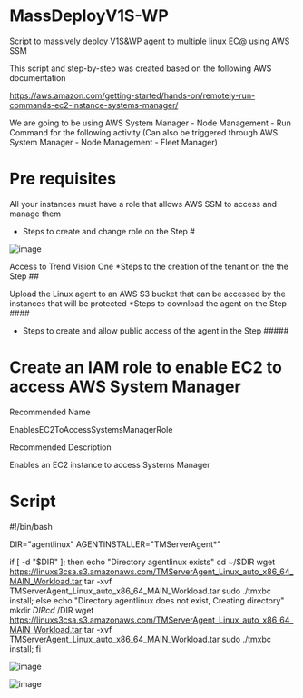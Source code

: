 # MassDeployV1S-WP
Script to massively deploy V1S&amp;WP agent to multiple linux EC@ using AWS SSM

This script and step-by-step was created based on the following AWS documentation

https://aws.amazon.com/getting-started/hands-on/remotely-run-commands-ec2-instance-systems-manager/

We are going to be using AWS System Manager - Node Management - Run Command for the following activity (Can also be triggered through AWS System Manager - Node Management - Fleet Manager)

# Pre requisites

All your instances must have a role that allows AWS SSM to access and manage them
* Steps to create and change role on the Step #

![image](https://github.com/VitorCora/MassDeployV1S-WP/assets/59590152/4f2bcfac-9f3c-4098-bd17-4fc747f0af30)

Access to Trend Vision One
*Steps to the creation of the tenant on the the Step ##

Upload the Linux agent to an AWS S3 bucket that can be accessed by the instances that will be protected
*Steps to download the agent on the Step ####
* Steps to create and allow public access of the agent in the Step #####

# Create an IAM role to enable EC2 to access AWS System Manager


Recommended Name

EnablesEC2ToAccessSystemsManagerRole

Recommended Description

Enables an EC2 instance to access Systems Manager


# Script

#!/bin/bash

DIR="agentlinux"
AGENTINSTALLER="TMServerAgent*"

if [ -d "$DIR" ]; then
    echo "Directory agentlinux exists"
    cd ~/$DIR
    wget https://linuxs3csa.s3.amazonaws.com/TMServerAgent_Linux_auto_x86_64_MAIN_Workload.tar
    tar -xvf TMServerAgent_Linux_auto_x86_64_MAIN_Workload.tar
    sudo ./tmxbc install;
else 
    echo "Directory agentlinux does not exist, Creating directory"
    mkdir $DIR
    cd ~/$DIR
    wget https://linuxs3csa.s3.amazonaws.com/TMServerAgent_Linux_auto_x86_64_MAIN_Workload.tar
    tar -xvf TMServerAgent_Linux_auto_x86_64_MAIN_Workload.tar
    sudo ./tmxbc install;
fi

![image](https://github.com/VitorCora/MassDeployV1S-WP/assets/59590152/5633c1ef-16e3-4552-ad8e-1fa3433113e5)

![image](https://github.com/VitorCora/MassDeployV1S-WP/assets/59590152/13008120-11ac-414f-9baa-896033dd660f)


